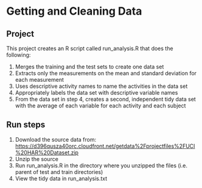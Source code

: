 # Getting and Cleaning Data

## Project
This project creates an R script called run_analysis.R that does the following:
1. Merges the training and the test sets to create one data set
1. Extracts only the measurements on the mean and standard deviation for each measurement
1. Uses descriptive activity names to name the activities in the data set
1. Appropriately labels the data set with descriptive variable names
1. From the data set in step 4, creates a second, independent tidy data set with the average of each variable for each activity and each subject

## Run steps
1. Download the source data from: https://d396qusza40orc.cloudfront.net/getdata%2Fprojectfiles%2FUCI%20HAR%20Dataset.zip 
1. Unzip the source
1. Run run_analysis.R in the directory where you unzipped the files (i.e. parent of test and train directories)
1. View the tidy data in run_analysis.txt
